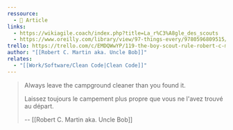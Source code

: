 ```yaml
---
ressource:
  - 📰 Article
links:
  - https://wikiagile.coach/index.php?title=La_r%C3%A8gle_des_scouts
  - https://www.oreilly.com/library/view/97-things-every/9780596809515/ch08.html
trello: https://trello.com/c/EMDQWwYP/119-the-boy-scout-rule-robert-c-martin-uncle-bob
author: "[[Robert C. Martin aka. Uncle Bob]]"
relates:
  - "[[Work/Software/Clean Code|Clean Code]]"
---
```

> Always leave the campground cleaner than you found it.
>
> Laissez toujours le campement plus propre que vous ne l'avez trouvé au départ.
> 
> -- [[Robert C. Martin aka. Uncle Bob]]


